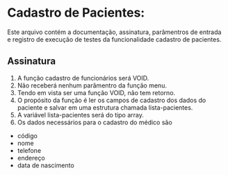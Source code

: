 # Cadastro de Pacientes:
Este arquivo contém a documentação, assinatura, parâmentros de entrada e registro de execução de testes da funcionalidade cadastro de pacientes.

## Assinatura

1. A função cadastro de funcionários será VOID.
2. Não receberá nenhum parâmentro da função menu.
3. Tendo em vista ser uma função VOID, não tem retorno.
4. O propósito da função é ler os campos de cadastro dos dados do paciente e salvar em uma estrutura chamada lista-pacientes.
5. A variável lista-pacientes será do tipo array.
6. Os dados necessários para o cadastro do médico são

- código 
- nome
- telefone
- endereço
- data de nascimento
